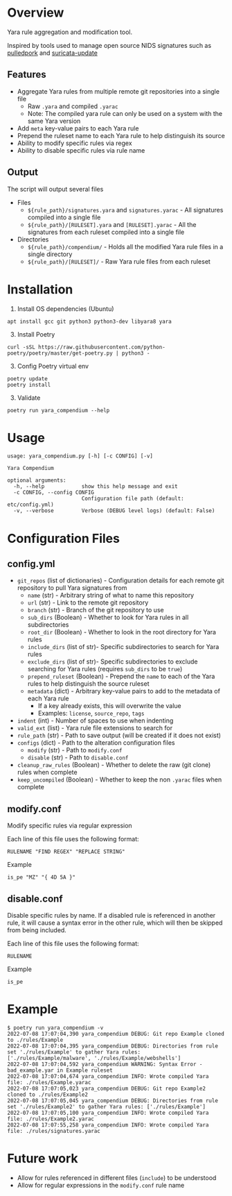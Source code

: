 # Overview

Yara rule aggregation and modification tool.

Inspired by tools used to manage open source NIDS signatures such as [pulledpork](https://github.com/shirkdog/pulledpork) and [suricata-update](https://github.com/OISF/suricata-update)

## Features

* Aggregate Yara rules from multiple remote git repositories into a single file
  * Raw `.yara` and compiled `.yarac`
  * Note: The compiled yara rule can only be used on a system with the same Yara version
* Add `meta` key-value pairs to each Yara rule
* Prepend the ruleset name to each Yara rule to help distinguish its source
* Ability to modify specific rules via regex
* Ability to disable specific rules via rule name

## Output

The script will output several files
* Files
  * `${rule_path}/signatures.yara` and `signatures.yarac` - All signatures compiled into a single file
  * `${rule_path}/[RULESET].yara` and `[RULESET].yarac` - All the signatures from each ruleset compiled into a single file
* Directories
  * `${rule_path}/compendium/` - Holds all the modified Yara rule files in a single directory
  * `${rule_path}/[RULESET]/` - Raw Yara rule files from each ruleset

# Installation

1. Install OS dependencies (Ubuntu)
  ```shell
  apt install gcc git python3 python3-dev libyara8 yara
  ```
3. Install Poetry
  ```shell
  curl -sSL https://raw.githubusercontent.com/python-poetry/poetry/master/get-poetry.py | python3 -
  ```
3. Config Poetry virtual env
  ```shell
  poetry update
  poetry install
  ```
3. Validate
  ```shell
  poetry run yara_compendium --help
  ```

# Usage

```
usage: yara_compendium.py [-h] [-c CONFIG] [-v]

Yara Compendium

optional arguments:
  -h, --help            show this help message and exit
  -c CONFIG, --config CONFIG
                        Configuration file path (default: etc/config.yml)
  -v, --verbose         Verbose (DEBUG level logs) (default: False)
```

# Configuration Files

## config.yml

* `git_repos` (list of dictionaries) - Configuration details for each remote git repository to pull Yara signatures from
  * `name` (str) - Arbitrary string of what to name this repository
  * `url` (str) - Link to the remote git repository
  * `branch` (str) - Branch of the git repository to use
  * `sub_dirs` (Boolean) - Whether to look for Yara rules in all subdirectories
  * `root_dir` (Boolean) - Whether to look in the root directory for Yara rules
  * `include_dirs` (list of str)- Specific subdirectories to search for Yara rules
  * `exclude_dirs` (list of str)- Specific subdirectories to exclude searching for Yara rules (requires `sub_dirs` to be `true`)
  * `prepend_ruleset` (Boolean) - Prepend the `name` to each of the Yara rules to help distinguish the source ruleset
  * `metadata` (dict) - Arbitrary key-value pairs to add to the metadata of each Yara rule
    * If a key already exists, this will overwrite the value 
    * Examples: `license`, `source_repo`, `tags`
* `indent` (int) - Number of spaces to use when indenting
* `valid_ext` (list) - Yara rule file extensions to search for
* `rule_path` (str) - Path to save output (will be created if it does not exist)
* `configs` (dict) - Path to the alteration configuration files
  * `modify` (str) - Path to `modify.conf`
  * `disable` (str) - Path to `disable.conf`
* `cleanup_raw_rules` (Boolean) - Whether to delete the raw (git clone) rules when complete
* `keep_uncompiled` (Boolean) - Whether to keep the non `.yarac` files when complete

## modify.conf
Modify specific rules via regular expression

Each line of this file uses the following format:
```
RULENAME "FIND REGEX" "REPLACE STRING"
```

Example
```
is_pe "MZ" "{ 4D 5A }"
```

## disable.conf
Disable specific rules by name. If a disabled rule is referenced in another rule, it will cause a syntax error in the other rule, which will then be skipped from being included.

Each line of this file uses the following format:
```
RULENAME
```

Example
```
is_pe
```

# Example

```
$ poetry run yara_compendium -v
2022-07-08 17:07:04,390 yara_compendium DEBUG: Git repo Example cloned to ./rules/Example
2022-07-08 17:07:04,395 yara_compendium DEBUG: Directories from rule set './rules/Example' to gather Yara rules: ['./rules/Example/malware', './rules/Example/webshells']
2022-07-08 17:07:04,592 yara_compendium WARNING: Syntax Error - bad_example.yar in Example ruleset
2022-07-08 17:07:04,674 yara_compendium INFO: Wrote compiled Yara file: ./rules/Example.yarac
2022-07-08 17:07:05,023 yara_compendium DEBUG: Git repo Example2 cloned to ./rules/Example2
2022-07-08 17:07:05,045 yara_compendium DEBUG: Directories from rule set './rules/Example2' to gather Yara rules: ['./rules/Example']
2022-07-08 17:07:05,100 yara_compendium INFO: Wrote compiled Yara file: ./rules/Example2.yarac
2022-07-08 17:07:55,258 yara_compendium INFO: Wrote compiled Yara file: ./rules/signatures.yarac
```

# Future work

* Allow for rules referenced in different files (`include`) to be understood
* Allow for regular expressions in the `modify.conf` rule name
